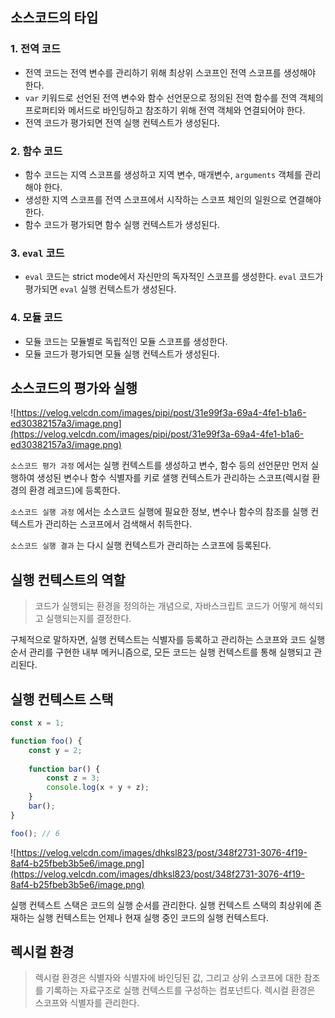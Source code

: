 ## 소스코드의 타입


### 1. 전역 코드

- 전역 코드는 전역 변수를 관리하기 위해 최상위 스코프인 전역 스코프를 생성해야 한다.
- `var` 키워드로 선언된 전역 변수와 함수 선언문으로 정의된 전역 함수를 전역 객체의 프로퍼티와 메서드로 바인딩하고 참조하기 위해 전역 객체와 연결되어야 한다.
- 전역 코드가 평가되면 전역 실행 컨텍스트가 생성된다.

### 2. 함수 코드

- 함수 코드는 지역 스코프를 생성하고 지역 변수, 매개변수, `arguments` 객체를 관리해야 한다.
- 생성한 지역 스코프를 전역 스코프에서 시작하는 스코프 체인의 일원으로 연결해야 한다.
- 함수 코드가 평가되면 함수 실행 컨텍스트가 생성된다.

### 3. `eval` 코드

- `eval` 코드는 strict mode에서 자신만의 독자적인 스코프를 생성한다. `eval` 코드가 평가되면 `eval` 실행 컨텍스트가 생성된다.

### 4. 모듈 코드

- 모듈 코드는 모듈별로 독립적인 모듈 스코프를 생성한다.
- 모듈 코드가 평가되면 모듈 실행 컨텍스트가 생성된다.

## 소스코드의 평가와 실행


![https://velog.velcdn.com/images/pipi/post/31e99f3a-69a4-4fe1-b1a6-ed30382157a3/image.png](https://velog.velcdn.com/images/pipi/post/31e99f3a-69a4-4fe1-b1a6-ed30382157a3/image.png)

`소스코드 평가 과정` 에서는 실행 컨텍스트를 생성하고 변수, 함수 등의 선언문만 먼저 실행하여 생성된 변수나 함수 식별자를 키로 샐행 컨텍스트가 관리하는 스코프(렉시컬 환경의 환경 레코드)에 등록한다.

`소스코드 실행 과정` 에서는 소스코드 실행에 필요한 정보, 변수나 함수의 참조를 실행 컨텍스트가 관리하는 스코프에서 검색해서 취득한다.

`소스코드 실행 결과` 는 다시 실행 컨텍스트가 관리하는 스코프에 등록된다.

## 실행 컨텍스트의 역할


> 코드가 실행되는 환경을 정의하는 개념으로, 자바스크립트 코드가 어떻게 해석되고 실행되는지를 결정한다.
>

구체적으로 말하자면, 실행 컨텍스트는 식별자를 등록하고 관리하는 스코프와 코드 실행 순서 관리를 구현한 내부 메커니즘으로, 모든 코드는 실행 컨텍스트를 통해 실행되고 관리된다.

## 실행 컨텍스트 스택


```jsx
const x = 1;

function foo() {
	const y = 2;
	
	function bar() {
		const z = 3;
		console.log(x + y + z);
	}
	bar();
}

foo(); // 6
```

![https://velog.velcdn.com/images/dhksl823/post/348f2731-3076-4f19-8af4-b25fbeb3b5e6/image.png](https://velog.velcdn.com/images/dhksl823/post/348f2731-3076-4f19-8af4-b25fbeb3b5e6/image.png)

실행 컨텍스트 스택은 코드의 실행 순서를 관리한다. 실행 컨텍스트 스택의 최상위에 존재하는 실행 컨텍스트는 언제나 현재 실행 중인 코드의 실행 컨텍스트다.

## 렉시컬 환경


> 렉시컬 환경은 식별자와 식별자에 바인딩된 값, 그리고 상위 스코프에 대한 참조를 기록하는 자료구조로 실행 컨텍스트를 구성하는 컴포넌트다. 렉시컬 환경은 스코프와 식별자를 관리한다.
>